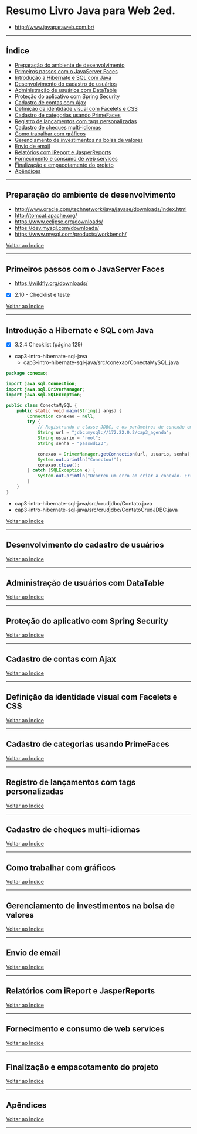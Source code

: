 # Resumo Livro Java para Web 2ed.

- http://www.javaparaweb.com.br/

---

## <a name="indice">Índice</a>

- [Preparação do ambiente de desenvolvimento](#parte1)
- [Primeiros passos com o JavaServer Faces](#parte2)
- [Introdução a Hibernate e SQL com Java](#parte3)
- [Desenvolvimento do cadastro de usuários](#parte4)
- [Administração de usuários com DataTable](#parte5)
- [Proteção do aplicativo com Spring Security](#parte6)
- [Cadastro de contas com Ajax](#parte7)
- [Definição da identidade visual com Facelets e CSS](#parte8)
- [Cadastro de categorias usando PrimeFaces](#parte9)
- [Registro de lançamentos com tags personalizadas](#parte10)
- [Cadastro de cheques multi-idiomas](#parte11)
- [Como trabalhar com gráficos](#parte12)
- [Gerenciamento de investimentos na bolsa de valores](#parte13)
- [Envio de email](#parte14)
- [Relatórios com iReport e JasperReports](#parte15)
- [Fornecimento e consumo de web services](#parte16)
- [Finalização e empacotamento do projeto](#parte17)
- [Apêndices](#parte18)

---

## <a name="parte1">Preparação do ambiente de desenvolvimento</a>

- http://www.oracle.com/technetwork/java/javase/downloads/index.html
- http://tomcat.apache.org/
- https://www.eclipse.org/downloads/
- https://dev.mysql.com/downloads/
- https://www.mysql.com/products/workbench/

[Voltar ao Índice](#indice)

---

## <a name="parte2">Primeiros passos com o JavaServer Faces</a>

- https://wildfly.org/downloads/

- [x] 2.10 - Checklist e teste


[Voltar ao Índice](#indice)

---

## <a name="parte3">Introdução a Hibernate e SQL com Java</a>

-[x] 3.2.4 Checklist (página 129)
    
- cap3-intro-hibernate-sql-java
    - cap3-intro-hibernate-sql-java/src/conexao/ConectaMySQL.java

```java
package conexao;

import java.sql.Connection;
import java.sql.DriverManager;
import java.sql.SQLException;

public class ConectaMySQL {
    public static void main(String[] args) {
        Connection conexao = null;
        try {
            // Registrando a classe JDBC, e os parâmetros de conexão em tempo de execução
            String url = "jdbc:mysql://172.22.0.2/cap3_agenda";
            String usuario = "root";
            String senha = "passwd123";

            conexao = DriverManager.getConnection(url, usuario, senha); 
            System.out.println("Conectou!");
            conexao.close();
        } catch (SQLException e) {
            System.out.println("Ocorreu um erro ao criar a conexão. Erro: " + e.getMessage());
        }
    }
}
```

- cap3-intro-hibernate-sql-java/src/crudjdbc/Contato.java
- cap3-intro-hibernate-sql-java/src/crudjdbc/ContatoCrudJDBC.java





[Voltar ao Índice](#indice)

---

## <a name="parte4">Desenvolvimento do cadastro de usuários</a>

[Voltar ao Índice](#indice)

---

## <a name="parte5">Administração de usuários com DataTable</a>

[Voltar ao Índice](#indice)

---

## <a name="parte6">Proteção do aplicativo com Spring Security</a>

[Voltar ao Índice](#indice)

---

## <a name="parte7">Cadastro de contas com Ajax</a>

[Voltar ao Índice](#indice)

---

## <a name="parte8">Definição da identidade visual com Facelets e CSS</a>

[Voltar ao Índice](#indice)

---

## <a name="parte9">Cadastro de categorias usando PrimeFaces</a>

[Voltar ao Índice](#indice)

---

## <a name="parte10">Registro de lançamentos com tags personalizadas</a>

[Voltar ao Índice](#indice)

---

## <a name="parte11">Cadastro de cheques multi-idiomas</a>

[Voltar ao Índice](#indice)

---

## <a name="parte12">Como trabalhar com gráficos</a>

[Voltar ao Índice](#indice)

---

## <a name="parte13">Gerenciamento de investimentos na bolsa de valores</a>

[Voltar ao Índice](#indice)

---

## <a name="parte14">Envio de email</a>

[Voltar ao Índice](#indice)

---

## <a name="parte15">Relatórios com iReport e JasperReports</a>

[Voltar ao Índice](#indice)

---

## <a name="parte16">Fornecimento e consumo de web services</a>

[Voltar ao Índice](#indice)

---

## <a name="parte17">Finalização e empacotamento do projeto</a>

[Voltar ao Índice](#indice)

---

## <a name="parte18">Apêndices</a>

[Voltar ao Índice](#indice)

---